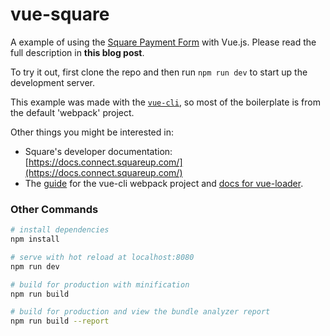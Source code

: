 # vue-square

A example of using the [Square Payment Form](https://docs.connect.squareup.com/payments/sqpaymentform/sqpaymentform-overview) with Vue.js. Please read the full description in **this blog post**. 

To try it out, first clone the repo and then run `npm run dev` to start up the development server. 

This example was made with the [`vue-cli`](https://github.com/vuejs/vue-cli), so most of the boilerplate is from the default 'webpack' project. 

Other things you might be interested in:
* Square's developer documentation: [https://docs.connect.squareup.com/](https://docs.connect.squareup.com/)
* The [guide](http://vuejs-templates.github.io/webpack/) for the vue-cli webpack project and [docs for vue-loader](http://vuejs.github.io/vue-loader).

### Other Commands

``` bash
# install dependencies
npm install

# serve with hot reload at localhost:8080
npm run dev

# build for production with minification
npm run build

# build for production and view the bundle analyzer report
npm run build --report
```


